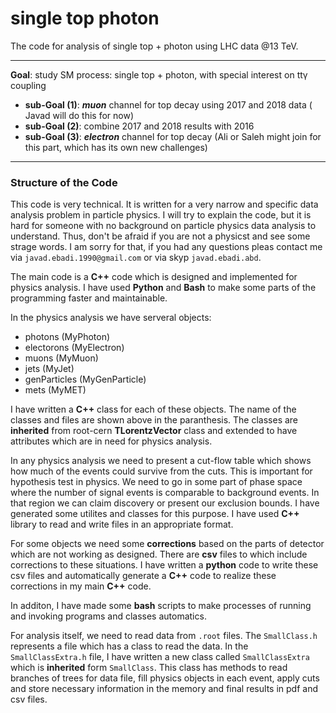 # single top photon
The code for analysis of single top + photon using LHC data @13 TeV.


***

**Goal**: study SM process: single top + photon, with special interest on tt&gamma; coupling   
- **sub-Goal (1)**: __*muon*__ channel for top decay using 2017 and 2018 data  ( Javad will do this for now)
- **sub-Goal (2)**: combine 2017 and 2018 results with 2016
- **sub-Goal (3)**: __*electron*__ channel for top decay (Ali or Saleh might join for this part, which has its own new challenges)

***
### Structure of the Code

This code is very technical. It is written for a very narrow and specific data analysis problem in particle physics. I will try to explain the code, but it is hard for someone with no background on particle physics data analysis to understand. Thus, don't be afraid if you are not a physicst and see some strage words. I am sorry for that, if you had any questions pleas contact me via `javad.ebadi.1990@gmail.com` or via skyp `javad.ebadi.abd`.

The main code is a **C++** code which is designed and implemented for physics analysis. I have used **Python** and **Bash** to make some parts of the programming faster and maintainable. 

In the physics analysis we have serveral objects:
- photons (MyPhoton)
- electorons (MyElectron)
- muons (MyMuon)
- jets (MyJet)
- genParticles (MyGenParticle)
- mets (MyMET)

I have written a **C++** class for each of these objects. The name of the classes and files are shown above in the paranthesis. The classes are **inherited** from root-cern **TLorentzVector** class and extended to have attributes which are in need for physics analysis. 

In any physics analysis we need to present a cut-flow table which shows how much of the events could survive from the cuts. This is important for hypothesis test in physics. We need to go in some part of phase space where the number of signal events is comparable to background events. In that region we can claim discovery or present our exclusion bounds. I have generated some utilites and classes for this purpose. I have used **C++** library to read and write files in an appropriate format.


For some objects we need some **corrections** based on the parts of detector which are not working as designed. There are **csv** files to which include corrections to these situations. I have written a **python** code to write these csv files and automatically generate a **C++** code to realize these corrections in my main **C++** code.

In additon, I have made some **bash** scripts to make processes of running and invoking programs and classes automatics.

For analysis itself, we need to read data from `.root` files. The `SmallClass.h` represents a file which has a class to read the data. In the `SmallClassExtra.h` file, I have written a new class called `SmallClassExtra` which is **inherited** form `SmallClass`. This class has methods to read branches of trees for data file, fill physics objects in each event, apply cuts and store necessary information in the memory and final results in pdf and csv files. 
